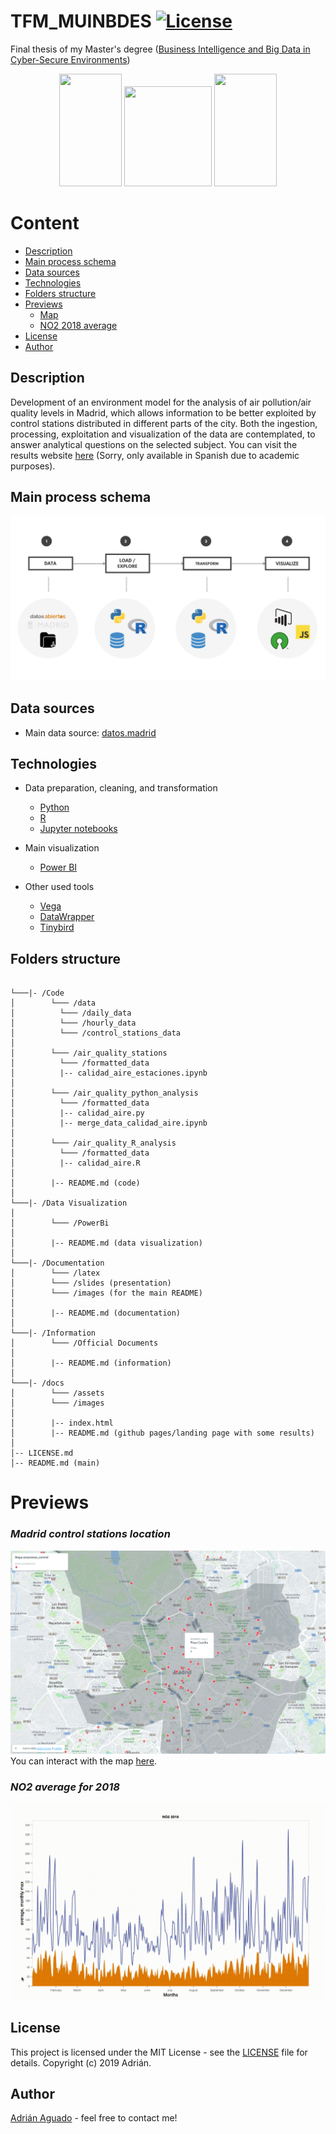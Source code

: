 # TFM_MUINBDES [![License](https://img.shields.io/cocoapods/l/ParticlesLoadingView.svg?style=flat)](LICENSE.md)
Final thesis of my Master's degree ([Business Intelligence and Big Data in Cyber-Secure Environments](https://www.inf.uva.es/master-online/))

<p align="center">
  <img width="100" height="180" src="https://upload.wikimedia.org/wikipedia/en/7/7b/University_of_Burgos_CoA.png">
  <img width="140" height="160" src="https://mir-s3-cdn-cf.behance.net/project_modules/disp/43d9f319950577.562e303b26265.gif">
  <img width="100" height="180" src="https://www.unileon.es/files/images/ule_color.preview.gif">
</p>

# Content
- [Description](https://github.com/aguadotzn/TFM_MUINBDES#Description)
- [Main process schema](https://github.com/aguadotzn/TFM_MUINBDES#Main-process-schema)
- [Data sources](https://github.com/aguadotzn/TFM_MUINBDES#Data-sources)
- [Technologies](https://github.com/aguadotzn/TFM_MUINBDES#Technologies)
- [Folders structure](https://github.com/aguadotzn/TFM_MUINBDES#Folders-structure)
- [Previews](https://github.com/aguadotzn/TFM_MUINBDES#Previews)
  - [Map](https://github.com/aguadotzn/TFM_MUINBDES#Madrid-control-station-location)
  - [NO2 2018 average](https://github.com/aguadotzn/TFM_MUINBDES#NO2-average-for-2018)
- [License](https://github.com/aguadotzn/TFM_MUINBDES#license)
- [Author](https://github.com/aguadotzn/TFM_MUINBDES#Author)



## Description
Development of an environment model for the analysis of air pollution/air quality levels in Madrid, which allows information to be better exploited by control stations distributed in different parts of the city. Both the ingestion, processing, exploitation and visualization of the data are contemplated, to answer analytical questions on the selected subject. You can visit the results website [here](https://aguadotzn.github.io/TFM_MUINBDES/) (Sorry, only available in Spanish due to academic purposes).


## Main process schema

![Schema](/Documentation/images/diagramtech.png)

## Data sources
* Main data source: [datos.madrid](http://datos.madrid.es.)

## Technologies
* Data preparation, cleaning, and transformation
  * [Python](https://en.wikipedia.org/wiki/Python_(programming_language))
  * [R](https://en.wikipedia.org/wiki/R_(programming_language))
  * [Jupyter notebooks](https://jupyter.org)
  
* Main visualization
  * [Power BI](https://powerbi.microsoft.com/)
  
* Other used tools
  * [Vega](http://vega.github.io)
  * [DataWrapper](https://www.datawrapper.de/)
  * [Tinybird](https://tinybird.co/)

## Folders structure

```

└───|- /Code
│        └─── /data
│          └─── /daily_data
│          └─── /hourly_data
│          └─── /control_stations_data
│
│        └─── /air_quality_stations
│          └─── /formatted_data
│          |-- calidad_aire_estaciones.ipynb
│
│        └─── /air_quality_python_analysis 
│          └─── /formatted_data
│          |-- calidad_aire.py
│          |-- merge_data_calidad_aire.ipynb
│
│        └─── /air_quality_R_analysis
│          └─── /formatted_data
│          |-- calidad_aire.R
│
│        |-- README.md (code)
│ 
└───|- /Data Visualization
│
│        └─── /PowerBi
│
│        |-- README.md (data visualization)
│ 
└───|- /Documentation
│        └─── /latex
│        └─── /slides (presentation)
│        └─── /images (for the main README)
│
│        |-- README.md (documentation)
│ 
└───|- /Information
│        └─── /Official Documents
│
│        |-- README.md (information)
│ 
└───|- /docs
│        └─── /assets
│        └─── /images
│
│        |-- index.html 
│        |-- README.md (github pages/landing page with some results)
│     
│-- LICENSE.md
│-- README.md (main)
```

# Previews

### _Madrid control stations location_
![Schema](/Documentation/images/cartoDBestaciones.png)
You can interact with the map [here](https://aguadotzn.carto.com/builder/7a6bc6ca-594c-44ad-8bbe-add7757e0f0d/embed). 


### _NO2 average for 2018_
![Schema](/Documentation/images/avg2018.gif)


## License

This project is licensed under the MIT License - see the [LICENSE](LICENSE) file for details.
Copyright (c) 2019 Adrián.

## Author

[Adrián Aguado](https://www.aguadotzn.com) - feel free to contact me!

